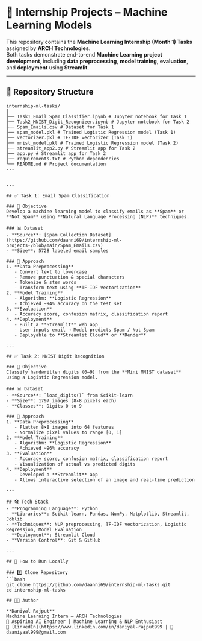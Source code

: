 
# 🧠 Internship Projects – Machine Learning Models

This repository contains the **Machine Learning Internship (Month 1) Tasks** assigned by **ARCH Technologies**.  
Both tasks demonstrate end-to-end **Machine Learning project development**, including **data preprocessing**, **model training**, **evaluation**, and **deployment** using **Streamlit**.

---

## 📁 Repository Structure

```
internship-ml-tasks/
│
├── Task1_Email_Spam_Classifier.ipynb # Jupyter notebook for Task 1
├── Task2_MNIST_Digit_Recognizer.ipynb # Jupyter notebook for Task 2
├── Spam_Emails.csv # Dataset for Task 1
├── spam_model.pkl # Trained Logistic Regression model (Task 1)
├── vectorizer.pkl # TF-IDF vectorizer (Task 1)
├── mnist_model.pkl # Trained Logistic Regression model (Task 2)
├── streamlit_app2.py # Streamlit app for Task 2
├── app.py # Streamlit app for Task 2
├── requirements.txt # Python dependencies
└── README.md # Project documentation
---


---

## ✅ Task 1: Email Spam Classification

### 🎯 Objective
Develop a machine learning model to classify emails as **Spam** or **Not Spam** using **Natural Language Processing (NLP)** techniques.

### 📊 Dataset
- **Source**: [Spam Collection Dataset](https://github.com/daanni69/internship-ml-projects-/blob/main/Spam_Emails.csv)
- **Size**: 5728 labeled email samples

### 🔹 Approach
1. **Data Preprocessing**
   - Convert text to lowercase
   - Remove punctuation & special characters
   - Tokenize & stem words
   - Transform text using **TF-IDF Vectorization**
2. **Model Training**
   - Algorithm: **Logistic Regression**
   - Achieved ~94% accuracy on the test set
3. **Evaluation**
   - Accuracy score, confusion matrix, classification report
4. **Deployment**
   - Built a **Streamlit** web app
   - User inputs email → Model predicts Spam / Not Spam
   - Deployable to **Streamlit Cloud** or **Render**

---

## ✅ Task 2: MNIST Digit Recognition

### 🎯 Objective
Classify handwritten digits (0–9) from the **Mini MNIST dataset** using a Logistic Regression model.

### 📊 Dataset
- **Source**: `load_digits()` from Scikit-learn
- **Size**: 1797 images (8×8 pixels each)
- **Classes**: Digits 0 to 9

### 🔹 Approach
1. **Data Preprocessing**
   - Flatten 8×8 images into 64 features
   - Normalize pixel values to range [0, 1]
2. **Model Training**
   - Algorithm: **Logistic Regression**
   - Achieved ~96% accuracy
3. **Evaluation**
   - Accuracy score, confusion matrix, classification report
   - Visualization of actual vs predicted digits
4. **Deployment**
   - Developed a **Streamlit** app
   - Allows interactive selection of an image and real-time prediction

---

## 🛠 Tech Stack
- **Programming Language**: Python  
- **Libraries**: Scikit-learn, Pandas, NumPy, Matplotlib, Streamlit, Joblib  
- **Techniques**: NLP preprocessing, TF-IDF vectorization, Logistic Regression, Model Evaluation  
- **Deployment**: Streamlit Cloud   
- **Version Control**: Git & GitHub

---

## 🚀 How to Run Locally

### 1️⃣ Clone Repository
```bash
git clone https://github.com/daanni69/internship-ml-tasks.git
cd internship-ml-tasks

## 👨‍💻 Author

**Daniyal Rajput**  
Machine Learning Intern — ARCH Technologies
📌 Aspiring AI Engineer | Machine Learning & NLP Enthusiast
🔗 [LinkedIn](https://www.linkedin.com/in/daniyal-rajput999 | 📧 daaniyaal999@gmail.com



